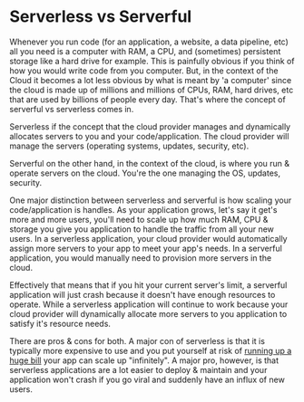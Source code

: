 # Serverless vs Serverful

Whenever you run code (for an application, a website, a data pipeline, etc) all you need is a computer with RAM, a CPU, and (sometimes) persistent storage like a hard drive for example. This is painfully obvious if you think of how you would write code from you computer. But, in the context of the Cloud it becomes a lot less obvious by what is meant by 'a computer' since the cloud is made up of millions and millions of CPUs, RAM, hard drives, etc that are used by billions of people every day. That's where the concept of serverful vs serverless comes in.

Serverless if the concept that the cloud provider manages and dynamically allocates servers to you and your code/application. The cloud provider will manage the servers (operating systems, updates, security, etc).

Serverful on the other hand, in the context of the cloud, is where you run & operate servers on the cloud. You're the one managing the OS, updates, security.

One major distinction between serverless and serverful is how scaling your code/application is handles. As your application grows, let's say it get's more and more users, you'll need to scale up how much RAM, CPU & storage you give you application to handle the traffic from all your new users. In a serverless application, your cloud provider would automatically assign more servers to your app to meet your app's needs. In a serverful application, you would manually need to provision more servers in the cloud.

Effectively that means that if you hit your current server's limit, a serverful application will just crash because it doesn't have enough resources to operate. While a serverless application will continue to work because your cloud provider will dynamically allocate more servers to you application to satisfy it's resource needs.

There are pros & cons for both. A major con of serverless is that it is typically more expensive to use and you put yourself at risk of [running up a huge bill](https://www.reddit.com/r/AZURE/comments/1arbror/ever_run_up_a_big_cloud_bill_by_accident_tell_me/) your app can scale up "infinitely". A major pro, however, is that serverless applications are a lot easier to deploy & maintain and your application won't crash if you go viral and suddenly have an influx of new users.
